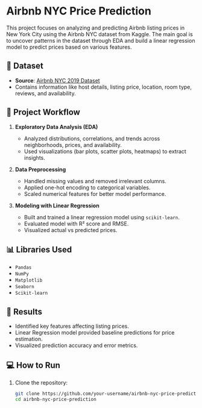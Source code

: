 # Airbnb NYC Price Prediction

This project focuses on analyzing and predicting Airbnb listing prices in New York City using the Airbnb NYC dataset from Kaggle. The main goal is to uncover patterns in the dataset through EDA and build a linear regression model to predict prices based on various features.

## 📌 Dataset

- **Source**: [Airbnb NYC 2019 Dataset](https://www.kaggle.com/dgomonov/new-york-city-airbnb-open-data)
- Contains information like host details, listing price, location, room type, reviews, and availability.

## 🧪 Project Workflow

1. **Exploratory Data Analysis (EDA)**  
   - Analyzed distributions, correlations, and trends across neighborhoods, prices, and availability.
   - Used visualizations (bar plots, scatter plots, heatmaps) to extract insights.

2. **Data Preprocessing**  
   - Handled missing values and removed irrelevant columns.
   - Applied one-hot encoding to categorical variables.
   - Scaled numerical features for better model performance.

3. **Modeling with Linear Regression**  
   - Built and trained a linear regression model using `scikit-learn`.
   - Evaluated model with R² score and RMSE.
   - Visualized actual vs predicted prices.

## 📊 Libraries Used

- `Pandas`  
- `NumPy`  
- `Matplotlib`  
- `Seaborn`  
- `Scikit-learn`

## 🚀 Results

- Identified key features affecting listing prices.
- Linear Regression model provided baseline predictions for price estimation.
- Visualized prediction accuracy and error metrics.

## 💻 How to Run

1. Clone the repository:
   ```bash
   git clone https://github.com/your-username/airbnb-nyc-price-prediction.git
   cd airbnb-nyc-price-prediction
